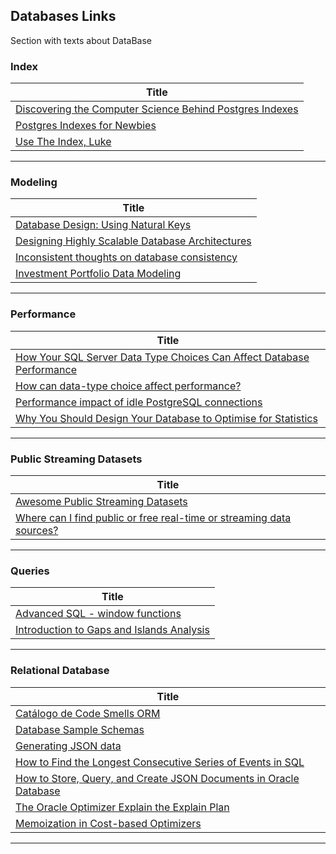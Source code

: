 ## Databases Links

Section with texts about DataBase


### Index
| **Title**  |
|---|
|[Discovering the Computer Science Behind Postgres Indexes]|
|[Postgres Indexes for Newbies]|
|[Use The Index, Luke]|
------------



### Modeling
| **Title**  |
|---|
|[Database Design: Using Natural Keys]|
|[Designing Highly Scalable Database Architectures]|
|[Inconsistent thoughts on database consistency]|
|[Investment Portfolio Data Modeling]|
------------



### Performance
| **Title** |
|---|
|[How Your SQL Server Data Type Choices Can Affect Database Performance]|
|[How can data-type choice affect performance?]|
|[Performance impact of idle PostgreSQL connections]|
|[Why You Should Design Your Database to Optimise for Statistics]|
-------------



### Public Streaming Datasets
| **Title**  |
|---|
|[Awesome Public Streaming Datasets]|
|[Where can I find public or free real-time or streaming data sources?]|
------------



### Queries
| **Title**  |
|---|
|[Advanced SQL - window functions]|
|[Introduction to Gaps and Islands Analysis]|
------------



### Relational Database
| **Title**  |
|---|
|[Catálogo de Code Smells ORM]|
|[Database Sample Schemas]|
|[Generating JSON data]|
|[How to Find the Longest Consecutive Series of Events in SQL]|
|[How to Store, Query, and Create JSON Documents in Oracle Database]|
|[The Oracle Optimizer Explain the Explain Plan]|
|[Memoization in Cost-based Optimizers]|
------------



[coment]: # (Index)
[Discovering the Computer Science Behind Postgres Indexes]: <https://patshaughnessy.net/2014/11/11/discovering-the-computer-science-behind-postgres-indexes>
[Postgres Indexes for Newbies]: <https://blog.crunchydata.com/blog/postgres-indexes-for-newbies>
[Use The Index, Luke]:<https://use-the-index-luke.com/>



[coment]: # (Modeling)
[Database Design: Using Natural Keys]: <https://www.endpointdev.com/blog/2021/03/database-design-using-natural-keys/>
[Designing Highly Scalable Database Architectures]: <https://www.red-gate.com/simple-talk/databases/sql-server/performance-sql-server/designing-highly-scalable-database-architectures/>
[Inconsistent thoughts on database consistency]: <https://www.alexdebrie.com/posts/database-consistency/>
[Investment Portfolio Data Modeling]: <https://www.datastax.com/learn/data-modeling-by-example/investment-data-model#conceptual>



[coment]: # (Performance)
[How can data-type choice affect performance?]: <https://www.sqlskills.com/blogs/paul/how-can-data-type-choice-affect-performance/>
[How Your SQL Server Data Type Choices Can Affect Database Performance]: <https://www.sentryone.com/white-papers/data-type-choice-affects-database-performance>
[Performance impact of idle PostgreSQL connections]: <https://aws.amazon.com/blogs/database/performance-impact-of-idle-postgresql-connections/>
[Why You Should Design Your Database to Optimise for Statistics]: <https://blog.jooq.org/why-you-should-design-your-database-to-optimise-for-statistics/>



[comment]: # (Public Streaming Datasets)
[Awesome Public Streaming Datasets]: <https://github.com/ColinEberhardt/awesome-public-streaming-datasets>
[Where can I find public or free real-time or streaming data sources?]: <https://www.quora.com/Where-can-I-find-public-or-free-real-time-or-streaming-data-sources>



[comment]: # (Queries)
[Advanced SQL - window functions]: <https://mjk.space/advanced-sql-window-functions/>
[Introduction to Gaps and Islands Analysis]: <https://www.red-gate.com/simple-talk/databases/sql-server/t-sql-programming-sql-server/introduction-to-gaps-and-islands-analysis/>



[comment]: # (Relational Database)
[Catálogo de Code Smells ORM]: <https://github.com/spgroup/ORM-Smells-Catalog>
[Database Sample Schemas]: <https://docs.oracle.com/en/database/oracle/oracle-database/21/comsc/lot.html>
[Generating JSON data]: <https://blogs.oracle.com/database/post/generating-json-data>
[How to Find the Longest Consecutive Series of Events in SQL]: <https://blog.jooq.org/how-to-find-the-longest-consecutive-series-of-events-in-sql/>
[How to Store, Query, and Create JSON Documents in Oracle Database]: <https://blogs.oracle.com/sql/post/how-to-store-query-and-create-json-documents-in-oracle-database>
[The Oracle Optimizer Explain the Explain Plan]: <https://www.oracle.com/technetwork/database/bi-datawarehousing/twp-explain-the-explain-plan-052011-393674.pdf>
[Memoization in Cost-based Optimizers]: <https://www.querifylabs.com/blog/memoization-in-cost-based-optimizers>